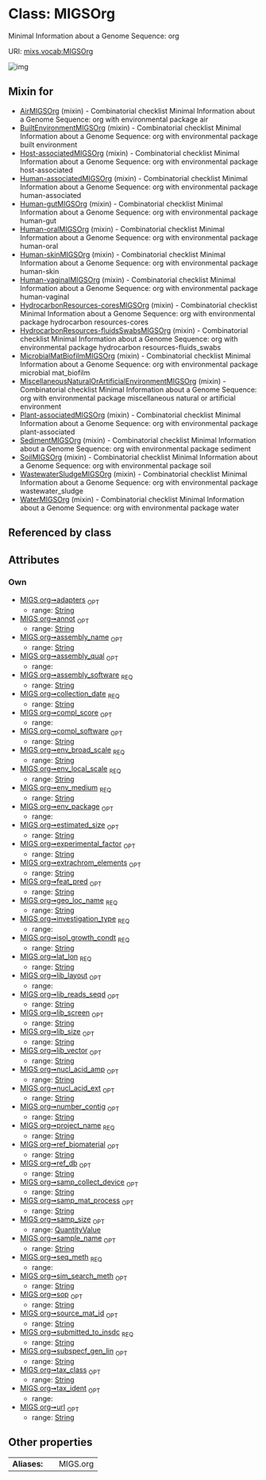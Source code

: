 
# Class: MIGSOrg


Minimal Information about a Genome Sequence: org

URI: [mixs.vocab:MIGSOrg](https://w3id.org/mixs/vocab/MIGSOrg)


![img](http://yuml.me/diagram/nofunky;dir:TB/class/[QuantityValue],[QuantityValue]<samp_size%200..1-++[MIGSOrg&#124;submitted_to_insdc:string;investigation_type:investigation_type_enum;sample_name:string%20%3F;project_name:string;experimental_factor:string%20%3F;lat_lon:string;geo_loc_name:string;collection_date:string;env_broad_scale:string;env_local_scale:string;env_medium:string;env_package:env_package_enum%20%3F;subspecf_gen_lin:string%20%3F;extrachrom_elements:string%20%3F;estimated_size:string%20%3F;ref_biomaterial:string%20%3F;source_mat_id:string%20%3F;isol_growth_condt:string;samp_collect_device:string%20%3F;samp_mat_process:string%20%3F;nucl_acid_ext:string%20%3F;nucl_acid_amp:string%20%3F;lib_size:string%20%3F;lib_reads_seqd:string%20%3F;lib_layout:lib_layout_enum%20%3F;lib_vector:string%20%3F;lib_screen:string%20%3F;adapters:string%20%3F;seq_meth:seq_meth_enum;tax_ident:tax_ident_enum%20%3F;assembly_qual:assembly_qual_enum%20%3F;assembly_name:string%20%3F;assembly_software:string;annot:string%20%3F;number_contig:string%20%3F;feat_pred:string%20%3F;ref_db:string%20%3F;sim_search_meth:string%20%3F;tax_class:string%20%3F;compl_score:compl_score_enum%20%3F;compl_software:string%20%3F;url:string%20%3F;sop:string%20%3F],[WaterMIGSOrg]uses%20-.->[MIGSOrg],[WastewaterSludgeMIGSOrg]uses%20-.->[MIGSOrg],[SoilMIGSOrg]uses%20-.->[MIGSOrg],[SedimentMIGSOrg]uses%20-.->[MIGSOrg],[Plant-associatedMIGSOrg]uses%20-.->[MIGSOrg],[MiscellaneousNaturalOrArtificialEnvironmentMIGSOrg]uses%20-.->[MIGSOrg],[MicrobialMatBiofilmMIGSOrg]uses%20-.->[MIGSOrg],[HydrocarbonResources-fluidsSwabsMIGSOrg]uses%20-.->[MIGSOrg],[HydrocarbonResources-coresMIGSOrg]uses%20-.->[MIGSOrg],[Human-vaginalMIGSOrg]uses%20-.->[MIGSOrg],[Human-skinMIGSOrg]uses%20-.->[MIGSOrg],[Human-oralMIGSOrg]uses%20-.->[MIGSOrg],[Human-gutMIGSOrg]uses%20-.->[MIGSOrg],[Human-associatedMIGSOrg]uses%20-.->[MIGSOrg],[Host-associatedMIGSOrg]uses%20-.->[MIGSOrg],[BuiltEnvironmentMIGSOrg]uses%20-.->[MIGSOrg],[AirMIGSOrg]uses%20-.->[MIGSOrg],[WaterMIGSOrg],[WastewaterSludgeMIGSOrg],[SoilMIGSOrg],[SedimentMIGSOrg],[Plant-associatedMIGSOrg],[MiscellaneousNaturalOrArtificialEnvironmentMIGSOrg],[MicrobialMatBiofilmMIGSOrg],[HydrocarbonResources-fluidsSwabsMIGSOrg],[HydrocarbonResources-coresMIGSOrg],[Human-vaginalMIGSOrg],[Human-skinMIGSOrg],[Human-oralMIGSOrg],[Human-gutMIGSOrg],[Human-associatedMIGSOrg],[Host-associatedMIGSOrg],[BuiltEnvironmentMIGSOrg],[AirMIGSOrg])

## Mixin for

 * [AirMIGSOrg](AirMIGSOrg.md) (mixin)  - Combinatorial checklist Minimal Information about a Genome Sequence: org with environmental package air
 * [BuiltEnvironmentMIGSOrg](BuiltEnvironmentMIGSOrg.md) (mixin)  - Combinatorial checklist Minimal Information about a Genome Sequence: org with environmental package built environment
 * [Host-associatedMIGSOrg](Host-associatedMIGSOrg.md) (mixin)  - Combinatorial checklist Minimal Information about a Genome Sequence: org with environmental package host-associated
 * [Human-associatedMIGSOrg](Human-associatedMIGSOrg.md) (mixin)  - Combinatorial checklist Minimal Information about a Genome Sequence: org with environmental package human-associated
 * [Human-gutMIGSOrg](Human-gutMIGSOrg.md) (mixin)  - Combinatorial checklist Minimal Information about a Genome Sequence: org with environmental package human-gut
 * [Human-oralMIGSOrg](Human-oralMIGSOrg.md) (mixin)  - Combinatorial checklist Minimal Information about a Genome Sequence: org with environmental package human-oral
 * [Human-skinMIGSOrg](Human-skinMIGSOrg.md) (mixin)  - Combinatorial checklist Minimal Information about a Genome Sequence: org with environmental package human-skin
 * [Human-vaginalMIGSOrg](Human-vaginalMIGSOrg.md) (mixin)  - Combinatorial checklist Minimal Information about a Genome Sequence: org with environmental package human-vaginal
 * [HydrocarbonResources-coresMIGSOrg](HydrocarbonResources-coresMIGSOrg.md) (mixin)  - Combinatorial checklist Minimal Information about a Genome Sequence: org with environmental package hydrocarbon resources-cores
 * [HydrocarbonResources-fluidsSwabsMIGSOrg](HydrocarbonResources-fluidsSwabsMIGSOrg.md) (mixin)  - Combinatorial checklist Minimal Information about a Genome Sequence: org with environmental package hydrocarbon resources-fluids_swabs
 * [MicrobialMatBiofilmMIGSOrg](MicrobialMatBiofilmMIGSOrg.md) (mixin)  - Combinatorial checklist Minimal Information about a Genome Sequence: org with environmental package microbial mat_biofilm
 * [MiscellaneousNaturalOrArtificialEnvironmentMIGSOrg](MiscellaneousNaturalOrArtificialEnvironmentMIGSOrg.md) (mixin)  - Combinatorial checklist Minimal Information about a Genome Sequence: org with environmental package miscellaneous natural or artificial environment
 * [Plant-associatedMIGSOrg](Plant-associatedMIGSOrg.md) (mixin)  - Combinatorial checklist Minimal Information about a Genome Sequence: org with environmental package plant-associated
 * [SedimentMIGSOrg](SedimentMIGSOrg.md) (mixin)  - Combinatorial checklist Minimal Information about a Genome Sequence: org with environmental package sediment
 * [SoilMIGSOrg](SoilMIGSOrg.md) (mixin)  - Combinatorial checklist Minimal Information about a Genome Sequence: org with environmental package soil
 * [WastewaterSludgeMIGSOrg](WastewaterSludgeMIGSOrg.md) (mixin)  - Combinatorial checklist Minimal Information about a Genome Sequence: org with environmental package wastewater_sludge
 * [WaterMIGSOrg](WaterMIGSOrg.md) (mixin)  - Combinatorial checklist Minimal Information about a Genome Sequence: org with environmental package water

## Referenced by class


## Attributes


### Own

 * [MIGS org➞adapters](MIGS_org_adapters.md)  <sub>OPT</sub>
     * range: [String](types/String.md)
 * [MIGS org➞annot](MIGS_org_annot.md)  <sub>OPT</sub>
     * range: [String](types/String.md)
 * [MIGS org➞assembly_name](MIGS_org_assembly_name.md)  <sub>OPT</sub>
     * range: [String](types/String.md)
 * [MIGS org➞assembly_qual](MIGS_org_assembly_qual.md)  <sub>OPT</sub>
     * range: 
 * [MIGS org➞assembly_software](MIGS_org_assembly_software.md)  <sub>REQ</sub>
     * range: [String](types/String.md)
 * [MIGS org➞collection_date](MIGS_org_collection_date.md)  <sub>REQ</sub>
     * range: [String](types/String.md)
 * [MIGS org➞compl_score](MIGS_org_compl_score.md)  <sub>OPT</sub>
     * range: 
 * [MIGS org➞compl_software](MIGS_org_compl_software.md)  <sub>OPT</sub>
     * range: [String](types/String.md)
 * [MIGS org➞env_broad_scale](MIGS_org_env_broad_scale.md)  <sub>REQ</sub>
     * range: [String](types/String.md)
 * [MIGS org➞env_local_scale](MIGS_org_env_local_scale.md)  <sub>REQ</sub>
     * range: [String](types/String.md)
 * [MIGS org➞env_medium](MIGS_org_env_medium.md)  <sub>REQ</sub>
     * range: [String](types/String.md)
 * [MIGS org➞env_package](MIGS_org_env_package.md)  <sub>OPT</sub>
     * range: 
 * [MIGS org➞estimated_size](MIGS_org_estimated_size.md)  <sub>OPT</sub>
     * range: [String](types/String.md)
 * [MIGS org➞experimental_factor](MIGS_org_experimental_factor.md)  <sub>OPT</sub>
     * range: [String](types/String.md)
 * [MIGS org➞extrachrom_elements](MIGS_org_extrachrom_elements.md)  <sub>OPT</sub>
     * range: [String](types/String.md)
 * [MIGS org➞feat_pred](MIGS_org_feat_pred.md)  <sub>OPT</sub>
     * range: [String](types/String.md)
 * [MIGS org➞geo_loc_name](MIGS_org_geo_loc_name.md)  <sub>REQ</sub>
     * range: [String](types/String.md)
 * [MIGS org➞investigation_type](MIGS_org_investigation_type.md)  <sub>REQ</sub>
     * range: 
 * [MIGS org➞isol_growth_condt](MIGS_org_isol_growth_condt.md)  <sub>REQ</sub>
     * range: [String](types/String.md)
 * [MIGS org➞lat_lon](MIGS_org_lat_lon.md)  <sub>REQ</sub>
     * range: [String](types/String.md)
 * [MIGS org➞lib_layout](MIGS_org_lib_layout.md)  <sub>OPT</sub>
     * range: 
 * [MIGS org➞lib_reads_seqd](MIGS_org_lib_reads_seqd.md)  <sub>OPT</sub>
     * range: [String](types/String.md)
 * [MIGS org➞lib_screen](MIGS_org_lib_screen.md)  <sub>OPT</sub>
     * range: [String](types/String.md)
 * [MIGS org➞lib_size](MIGS_org_lib_size.md)  <sub>OPT</sub>
     * range: [String](types/String.md)
 * [MIGS org➞lib_vector](MIGS_org_lib_vector.md)  <sub>OPT</sub>
     * range: [String](types/String.md)
 * [MIGS org➞nucl_acid_amp](MIGS_org_nucl_acid_amp.md)  <sub>OPT</sub>
     * range: [String](types/String.md)
 * [MIGS org➞nucl_acid_ext](MIGS_org_nucl_acid_ext.md)  <sub>OPT</sub>
     * range: [String](types/String.md)
 * [MIGS org➞number_contig](MIGS_org_number_contig.md)  <sub>OPT</sub>
     * range: [String](types/String.md)
 * [MIGS org➞project_name](MIGS_org_project_name.md)  <sub>REQ</sub>
     * range: [String](types/String.md)
 * [MIGS org➞ref_biomaterial](MIGS_org_ref_biomaterial.md)  <sub>OPT</sub>
     * range: [String](types/String.md)
 * [MIGS org➞ref_db](MIGS_org_ref_db.md)  <sub>OPT</sub>
     * range: [String](types/String.md)
 * [MIGS org➞samp_collect_device](MIGS_org_samp_collect_device.md)  <sub>OPT</sub>
     * range: [String](types/String.md)
 * [MIGS org➞samp_mat_process](MIGS_org_samp_mat_process.md)  <sub>OPT</sub>
     * range: [String](types/String.md)
 * [MIGS org➞samp_size](MIGS_org_samp_size.md)  <sub>OPT</sub>
     * range: [QuantityValue](QuantityValue.md)
 * [MIGS org➞sample_name](MIGS_org_sample_name.md)  <sub>OPT</sub>
     * range: [String](types/String.md)
 * [MIGS org➞seq_meth](MIGS_org_seq_meth.md)  <sub>REQ</sub>
     * range: 
 * [MIGS org➞sim_search_meth](MIGS_org_sim_search_meth.md)  <sub>OPT</sub>
     * range: [String](types/String.md)
 * [MIGS org➞sop](MIGS_org_sop.md)  <sub>OPT</sub>
     * range: [String](types/String.md)
 * [MIGS org➞source_mat_id](MIGS_org_source_mat_id.md)  <sub>OPT</sub>
     * range: [String](types/String.md)
 * [MIGS org➞submitted_to_insdc](MIGS_org_submitted_to_insdc.md)  <sub>REQ</sub>
     * range: [String](types/String.md)
 * [MIGS org➞subspecf_gen_lin](MIGS_org_subspecf_gen_lin.md)  <sub>OPT</sub>
     * range: [String](types/String.md)
 * [MIGS org➞tax_class](MIGS_org_tax_class.md)  <sub>OPT</sub>
     * range: [String](types/String.md)
 * [MIGS org➞tax_ident](MIGS_org_tax_ident.md)  <sub>OPT</sub>
     * range: 
 * [MIGS org➞url](MIGS_org_url.md)  <sub>OPT</sub>
     * range: [String](types/String.md)

## Other properties

|  |  |  |
| --- | --- | --- |
| **Aliases:** | | MIGS.org |

